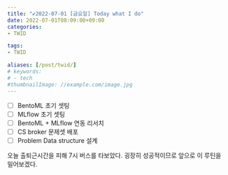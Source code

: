 ```yaml
---
title: "✔2022-07-01 [금요일] Today what I do"
date: 2022-07-01T08:09:00+09:00
categories:
- TWID

tags:
- TWID

aliases: [/post/twid/]
# keywords:
# - tech
#thumbnailImage: //example.com/image.jpg
---
```

<!--more-->

- [ ] BentoML 초기 셋팅
- [ ] MLflow 초기 셋팅
- [ ] BentoML + MLflow 연동 리서치
- [ ] CS broker 문제셋 배포
- [ ] Problem Data structure 설계

오늘 출퇴근시간을 피해 7시 버스를 타보았다.
굉장히 성공적이므로 앞으로 이 루틴을 밀어보겠다.